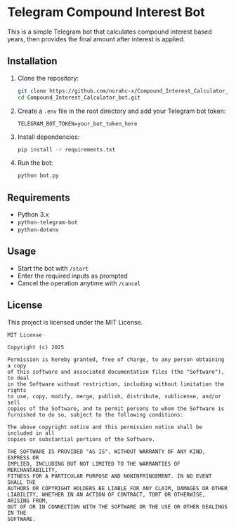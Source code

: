 
# Telegram Compound Interest Bot

This is a simple Telegram bot that calculates compound interest based  years, then provides the final amount after interest is applied.

## Installation

1. Clone the repository:
   ```sh
   git clone https://github.com/norahc-x/Compound_Interest_Calculator_bot.git
   cd Compound_Interest_Calculator_bot.git
   ```
2. Create a `.env` file in the root directory and add your Telegram bot token:
   ```
   TELEGRAM_BOT_TOKEN=your_bot_token_here
   ```
3. Install dependencies:
   ```sh
   pip install -r requirements.txt
   ```
4. Run the bot:
   ```sh
   python bot.py
   ```

## Requirements

- Python 3.x
- `python-telegram-bot`
- `python-dotenv`

## Usage

- Start the bot with `/start`
- Enter the required inputs as prompted
- Cancel the operation anytime with `/cancel`

## License

This project is licensed under the MIT License.

```
MIT License

Copyright (c) 2025

Permission is hereby granted, free of charge, to any person obtaining a copy
of this software and associated documentation files (the "Software"), to deal
in the Software without restriction, including without limitation the rights
to use, copy, modify, merge, publish, distribute, sublicense, and/or sell
copies of the Software, and to permit persons to whom the Software is
furnished to do so, subject to the following conditions:

The above copyright notice and this permission notice shall be included in all
copies or substantial portions of the Software.

THE SOFTWARE IS PROVIDED "AS IS", WITHOUT WARRANTY OF ANY KIND, EXPRESS OR
IMPLIED, INCLUDING BUT NOT LIMITED TO THE WARRANTIES OF MERCHANTABILITY,
FITNESS FOR A PARTICULAR PURPOSE AND NONINFRINGEMENT. IN NO EVENT SHALL THE
AUTHORS OR COPYRIGHT HOLDERS BE LIABLE FOR ANY CLAIM, DAMAGES OR OTHER
LIABILITY, WHETHER IN AN ACTION OF CONTRACT, TORT OR OTHERWISE, ARISING FROM,
OUT OF OR IN CONNECTION WITH THE SOFTWARE OR THE USE OR OTHER DEALINGS IN THE
SOFTWARE.
```



